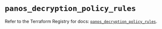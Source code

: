 # `panos_decryption_policy_rules`

Refer to the Terraform Registry for docs: [`panos_decryption_policy_rules`](https://registry.terraform.io/providers/paloaltonetworks/panos/2.0.5/docs/resources/decryption_policy_rules).
